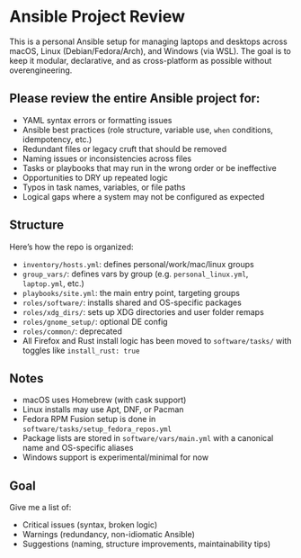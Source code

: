 # Ansible Project Review

This is a personal Ansible setup for managing laptops and desktops across macOS, Linux (Debian/Fedora/Arch), and Windows (via WSL). The goal is to keep it modular, declarative, and as cross-platform as possible without overengineering.

## Please review the entire Ansible project for:

- YAML syntax errors or formatting issues
- Ansible best practices (role structure, variable use, `when` conditions, idempotency, etc.)
- Redundant files or legacy cruft that should be removed
- Naming issues or inconsistencies across files
- Tasks or playbooks that may run in the wrong order or be ineffective
- Opportunities to DRY up repeated logic
- Typos in task names, variables, or file paths
- Logical gaps where a system may not be configured as expected

## Structure

Here’s how the repo is organized:

- `inventory/hosts.yml`: defines personal/work/mac/linux groups
- `group_vars/`: defines vars by group (e.g. `personal_linux.yml`, `laptop.yml`, etc.)
- `playbooks/site.yml`: the main entry point, targeting groups
- `roles/software/`: installs shared and OS-specific packages
- `roles/xdg_dirs/`: sets up XDG directories and user folder remaps
- `roles/gnome_setup/`: optional DE config
- `roles/common/`: deprecated
- All Firefox and Rust install logic has been moved to `software/tasks/` with toggles like `install_rust: true`

## Notes

- macOS uses Homebrew (with cask support)
- Linux installs may use Apt, DNF, or Pacman
- Fedora RPM Fusion setup is done in `software/tasks/setup_fedora_repos.yml`
- Package lists are stored in `software/vars/main.yml` with a canonical name and OS-specific aliases
- Windows support is experimental/minimal for now

## Goal

Give me a list of:
- Critical issues (syntax, broken logic)
- Warnings (redundancy, non-idiomatic Ansible)
- Suggestions (naming, structure improvements, maintainability tips)

